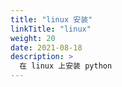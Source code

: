 ```yaml
---
title: "linux 安装"
linkTitle: "linux"
weight: 20
date: 2021-08-18
description: >
  在 linux 上安装 python
---
```




